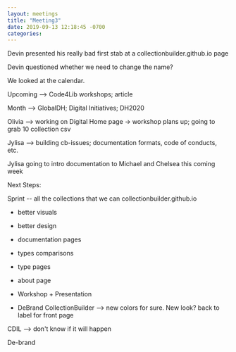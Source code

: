 ```yaml
---
layout: meetings
title: "Meeting3"
date: 2019-09-13 12:18:45 -0700
categories: 
---
```

Devin presented his really bad first stab at a collectionbuilder.github.io page

Devin questioned whether we need to change the name? 

We looked at the calendar. 

Upcoming --> Code4Lib workshops; article

Month --> GlobalDH; Digital Initiatives; DH2020

Olivia --> working on Digital Home page
 -> workshop plans up; going to grab 10 collection csv

 Jylisa --> building cb-issues; documentation formats, code of conducts, etc. 

 Jylisa going to intro documentation to Michael and Chelsea this coming week


Next Steps: 

Sprint -- all the collections that we can
collectionbuilder.github.io
 - better visuals
 - better design
 - documentation pages
 - types comparisons
 - type pages
 - about page
 - Workshop + Presentation

- DeBrand CollectionBuilder --> new colors for sure. New look? back to label for front page





CDIL --> don't know if it will happen




De-brand 